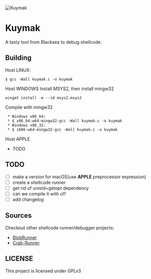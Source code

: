 ![Kuymak](https://gitlab.com/bluedevil/kuymak/-/raw/master/art/banner_kuymak_eng.png)

# Kuymak

A tasty tool from Blacksea to debug shellcode.

## Building
Host LINUX:
```
$ gcc -Wall kuymak.c -o kuymak
```

Host WINDOWS
Install MSYS2, then install mingw32
```
winget install -e --id msys2.msys2
```
Compile with mingw32
```
 * Windows x86_64:
 * $ x86_64-w64-mingw32-gcc -Wall kuymak.c -o kuymak
 * Windows x86_32:
 * $ i686-w64-mingw32-gcc -Wall kuymak.c -o kuymak
```

Host APPLE
* TODO

## TODO

* [ ] make a version for macOS(use __APPLE__ preprocessor expression)
* [ ] create a shellcode runner
* [ ] get rid of unistd+getopt dependency
* [ ] can we compile it with cl?
* [ ] add changelog

## Sources
Checkout other shellcode runner/debugger projects:
* [BlobRunner][web-blobrunner]
* [Crab-Runner][web-crabrunner]

## LICENSE

This project is licensed under GPLv3

[web-blobrunner]: https://github.com/OALabs/BlobRunner
[web-crabrunner]: https://github.com/cdong1012/Crab-Runner